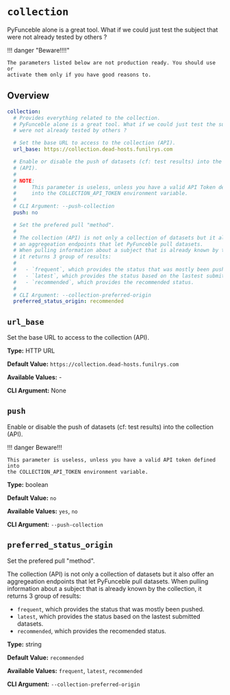 # `collection`

PyFunceble alone is a great tool. What if we could just test the subject that
were not already tested by others ?

!!! danger "Beware!!!!"

    The parameters listed below are not production ready. You should use or
    activate them only if you have good reasons to.

## Overview

```yaml title=".PyFunceble.overwrite.yaml"
collection:
  # Provides everything related to the collection.
  # PyFunceble alone is a great tool. What if we could just test the subject that
  # were not already tested by others ?

  # Set the base URL to access to the collection (API).
  url_base: https://collection.dead-hosts.funilrys.com

  # Enable or disable the push of datasets (cf: test results) into the collection
  # (API).
  #
  # NOTE:
  #     This parameter is useless, unless you have a valid API Token defined
  #     into the COLLECTION_API_TOKEN environment variable.
  #
  # CLI Argument: --push-collection
  push: no

  # Set the prefered pull "method".
  #
  # The collection (API) is not only a collection of datasets but it also offer
  # an aggregeation endpoints that let PyFunceble pull datasets.
  # When pulling information about a subject that is already known by the collection,
  # it returns 3 group of results:
  #
  #   - `frequent`, which provides the status that was mostly been pushed.
  #   - `latest`, which provides the status based on the lastest submitted datasets.
  #   - `recommended`, which provides the recommended status.
  #
  # CLI Argument: --collection-preferred-origin
  preferred_status_origin: recommended
```

## `url_base`

Set the base URL to access to the collection (API).

**Type:** HTTP URL

**Default Value:** `https://collection.dead-hosts.funilrys.com`

**Available Values:** -

**CLI Argument:** None

## `push`

Enable or disable the push of datasets (cf: test results) into the collection
(API).

!!! danger Beware!!!

    This parameter is useless, unless you have a valid API token defined into
    the COLLECTION_API_TOKEN environment variable.

**Type:** boolean

**Default Value:** `no`

**Available Values:** `yes`, `no`

**CLI Argument:** `--push-collection`

## `preferred_status_origin`

Set the prefered pull "method".

The collection (API) is not only a collection of datasets but it also offer
an aggregeation endpoints that let PyFunceble pull datasets.
When pulling information about a subject that is already known by the collection,
it returns 3 group of results:

- `frequent`, which provides the status that was mostly been pushed.
- `latest`, which provides the status based on the lastest submitted datasets.
- `recommended`, which provides the recomended status.

**Type:** string

**Default Value:** `recommended`

**Available Values:** `frequent`, `latest`, `recommended`

**CLI Argument:** `--collection-preferred-origin`
